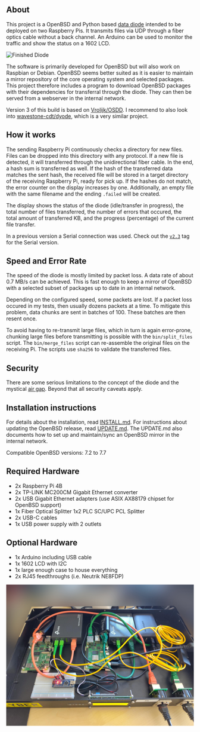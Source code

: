 ## About
This project is a OpenBSD and Python based
[data diode](https://en.wikipedia.org/wiki/Unidirectional_network)
intended to be deployed on two Raspberry Pis. It transmits files
via UDP through a fiber optics cable without a back channel. An
Arduino can be used to monitor the traffic and show the status on
a 1602 LCD.

![Finished Diode](images/case.jpg)

The software is primarily developed for OpenBSD but will also work
on Raspbian or Debian. OpenBSD seems better suited as it is easier
to maintain a mirror repository of the core operating system and
selected packages. This project therefore includes a program to
download OpenBSD packages with their dependencies for transferral
through the diode. They can then be served from a webserver in the
internal network.

Version 3 of this build is based on
[Vrolijk/OSDD](https://github.com/Vrolijk/OSDD). I recommend to also
look into [wavestone-cdt/dyode](https://github.com/wavestone-cdt/dyode),
which is a very similar project.

## How it works
The sending Raspberry Pi continuously checks a directory for new files.
Files can be dropped into this directory with any protocol. If a new
file is detected, it will transferred through the unidirectional fiber
cable. In the end, a hash sum is transferred as well. If the hash of the
transferred data matches the sent hash, the received file will be stored
in a target directory of the receiving Raspberry Pi, ready for pick up.
If the hashes do not match, the error counter on the display increases
by one. Additionally, an empty file with the same filename and the ending
`.failed` will be created.

The display shows the status of the diode (idle/transfer in progress),
the total number of files transferred, the number of errors that
occured, the total amount of transferred KB, and the progress
(percentage) of the current file transfer.

In a previous version a Serial connection was used. Check out the 
[`v2.3`](https://github.com/svenseeberg/data-diode/releases/tag/v2.3)
tag for the Serial version.

## Speed and Error Rate
The speed of the diode is mostly limited by packet loss. A data rate
of about 0.7 MB/s can be achieved. This is fast enough to keep a mirror of
OpenBSD with a selected subset of packages up to date in an internal
network.

Depending on the configured speed, some packets are lost. If a packet loss
occured in my tests, then usually dozens packets at a time. To mitigate
this problem, data chunks are sent in batches of 100. These batches are
then resent once.

To avoid having to re-transmit large files, which in turn is again
error-prone, chunking large files before transmitting is
possible with the `bin/split_files` script. The `bin/merge_files` script
can re-assemble the original files on the receiving Pi. The scripts use
`sha256` to validate the transferred files.

## Security
There are some serious limitations to the concept of the diode and the
mystical [air gap](https://cyber.bgu.ac.il/air-gap/). Beyond that all
security caveats apply.

## Installation instructions
For details about the installation, read [INSTALL.md](INSTALL.md). For
instructions about updating the OpenBSD release, read
[UPDATE.md](UPDATE.md). The UPDATE.md also documents how to set up and
maintain/sync an OpenBSD mirror in the internal network.

Compatible OpenBSD versions: 7.2 to 7.7

## Required Hardware
* 2x Raspberry Pi 4B
* 2x TP-LINK MC200CM Gigabit Ethernet converter
* 2x USB Gigabit Ethernet adapters (use ASIX AX88179 chipset for OpenBSD support)
* 1x Fiber Optical Splitter 1x2 PLC SC/UPC PCL Splitter
* 2x USB-C cables
* 1x USB power supply with 2 outlets

## Optional Hardware
* 1x Arduino including USB cable
* 1x 1602 LCD with I2C
* 1x large enough case to house everything
* 2x RJ45 feedthroughs (i.e. Neutrik NE8FDP)

![images/inside](images/inside.jpg)
